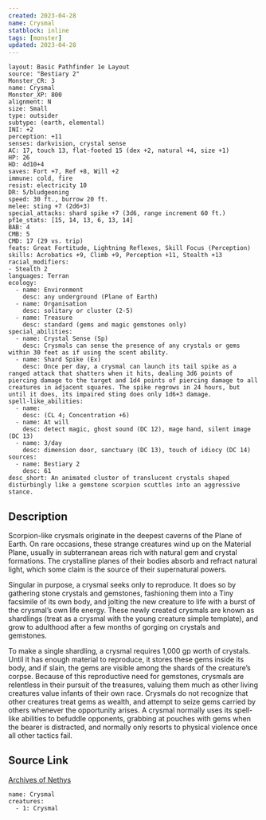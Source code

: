 ```yaml
---
created: 2023-04-28
name: Crysmal
statblock: inline
tags: [monster]
updated: 2023-04-28
---
```

```statblock
layout: Basic Pathfinder 1e Layout
source: "Bestiary 2"
Monster_CR: 3
name: Crysmal
Monster_XP: 800
alignment: N
size: Small
type: outsider
subtype: (earth, elemental)
INI: +2
perception: +11
senses: darkvision, crystal sense
AC: 17, touch 13, flat-footed 15 (dex +2, natural +4, size +1)
HP: 26
HD: 4d10+4
saves: Fort +7, Ref +8, Will +2
immune: cold, fire
resist: electricity 10
DR: 5/bludgeoning
speed: 30 ft., burrow 20 ft.
melee: sting +7 (2d6+3)
special_attacks: shard spike +7 (3d6, range increment 60 ft.)
pf1e_stats: [15, 14, 13, 6, 13, 14]
BAB: 4
CMB: 5
CMD: 17 (29 vs. trip)
feats: Great Fortitude, Lightning Reflexes, Skill Focus (Perception)
skills: Acrobatics +9, Climb +9, Perception +11, Stealth +13
racial_modifiers:
- Stealth 2
languages: Terran
ecology:
  - name: Environment
    desc: any underground (Plane of Earth)
  - name: Organisation
    desc: solitary or cluster (2-5)
  - name: Treasure
    desc: standard (gems and magic gemstones only)
special_abilities:
  - name: Crystal Sense (Sp)
    desc: Crysmals can sense the presence of any crystals or gems within 30 feet as if using the scent ability.
  - name: Shard Spike (Ex)
    desc: Once per day, a crysmal can launch its tail spike as a ranged attack that shatters when it hits, dealing 3d6 points of piercing damage to the target and 1d4 points of piercing damage to all creatures in adjacent squares. The spike regrows in 24 hours, but until it does, its impaired sting does only 1d6+3 damage.
spell-like_abilities:
  - name:
    desc: (CL 4; Concentration +6)
  - name: At will
    desc: detect magic, ghost sound (DC 12), mage hand, silent image (DC 13)
  - name: 3/day
    desc: dimension door, sanctuary (DC 13), touch of idiocy (DC 14)
sources:
  - name: Bestiary 2
    desc: 61
desc_short: An animated cluster of translucent crystals shaped disturbingly like a gemstone scorpion scuttles into an aggressive stance. 
```
## Description
Scorpion-like crysmals originate in the deepest caverns of the Plane of Earth. On rare occasions, these strange creatures wind up on the Material Plane, usually in subterranean areas rich with natural gem and crystal formations. The crystalline planes of their bodies absorb and refract natural light, which some claim is the source of their supernatural powers. 

Singular in purpose, a crysmal seeks only to reproduce. It does so by gathering stone crystals and gemstones, fashioning them into a Tiny facsimile of its own body, and jolting the new creature to life with a burst of the crysmal’s own life energy. These newly created crysmals are known as shardlings (treat as a crysmal with the young creature simple template), and grow to adulthood after a few months of gorging on crystals and gemstones. 

To make a single shardling, a crysmal requires 1,000 gp worth of crystals. Until it has enough material to reproduce, it stores these gems inside its body, and if slain, the gems are visible among the shards of the creature’s corpse. Because of this reproductive need for gemstones, crysmals are relentless in their pursuit of the treasures, valuing them much as other living creatures value infants of their own race. Crysmals do not recognize that other creatures treat gems as wealth, and attempt to seize gems carried by others whenever the opportunity arises. A crysmal normally uses its spell-like abilities to befuddle opponents, grabbing at pouches with gems when the bearer is distracted, and normally only resorts to physical violence once all other tactics fail.
## Source Link
[Archives of Nethys](https://aonprd.com/MonsterDisplay.aspx?ItemName=Crysmal)
```encounter-table
name: Crysmal
creatures:
  - 1: Crysmal
```
